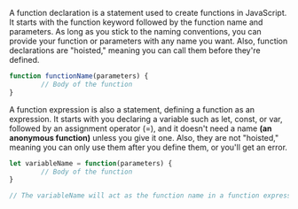 A function declaration is a statement used to create functions in JavaScript. It starts with the function keyword followed by the function name and parameters. As long as you stick to the naming conventions, you can provide your function or parameters with any name you want. Also, function declarations are "hoisted," meaning you can call them before they're defined.

```javascript
function functionName(parameters) {
        // Body of the function
}
```

A function expression is also a statement, defining a function as an expression. It starts with you declaring a variable such as let, const, or var, followed by an assignment operator (=), and it doesn't need a name **(an anonymous function)** unless you give it one. Also, they are not "hoisted," meaning you can only use them after you define them, or you'll get an error.

```javascript
let variableName = function(parameters) {
        // Body of the function
}

// The variableName will act as the function name in a function expression.
``` 